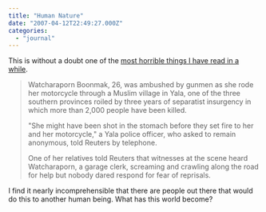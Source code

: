 ```yaml
---
title: "Human Nature"
date: "2007-04-12T22:49:27.000Z"
categories: 
  - "journal"
---
```


This is without a doubt one of the [most horrible things I have read in a while](http://asia.news.yahoo.com/070411/3/305uj.html).

> Watcharaporn Boonmak, 26, was ambushed by gunmen as she rode her motorcycle through a Muslim village in Yala, one of the three southern provinces roiled by three years of separatist insurgency in which more than 2,000 people have been killed.
> 
> "She might have been shot in the stomach before they set fire to her and her motorcycle," a Yala police officer, who asked to remain anonymous, told Reuters by telephone.
> 
> One of her relatives told Reuters that witnesses at the scene heard Watcharaporn, a garage clerk, screaming and crawling along the road for help but nobody dared respond for fear of reprisals.

I find it nearly incomprehensible that there are people out there that would do this to another human being. What has this world become?
